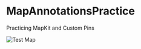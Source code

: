 # MapAnnotationsPractice
 Practicing MapKit and Custom Pins

![Test Map](https://i.imgur.com/fp9sLdO.png)
